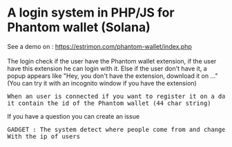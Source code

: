 # A login system in PHP/JS for Phantom wallet (Solana)
See a demo on : https://estrimon.com/phantom-wallet/index.php
<br><br>
The login check if the user have the Phantom wallet extension, if the user have this extension he can login with it. Else if the user don't have it, a popup appears like "Hey, you don't have the extension, download it on ..." (You can try it with an incognito window if you have the extension)

<pre>When an user is connected if you want to register it on a database, you can use the variable $_SESSION['phantomAccount'],
it contain the id of the Phantom wallet (44 char string)</pre>
If you have a question you can create an issue
<pre>GADGET : The system detect where people come from and change text with the local language (just for French - look at : settings/translation)
With the ip of users</pre>
